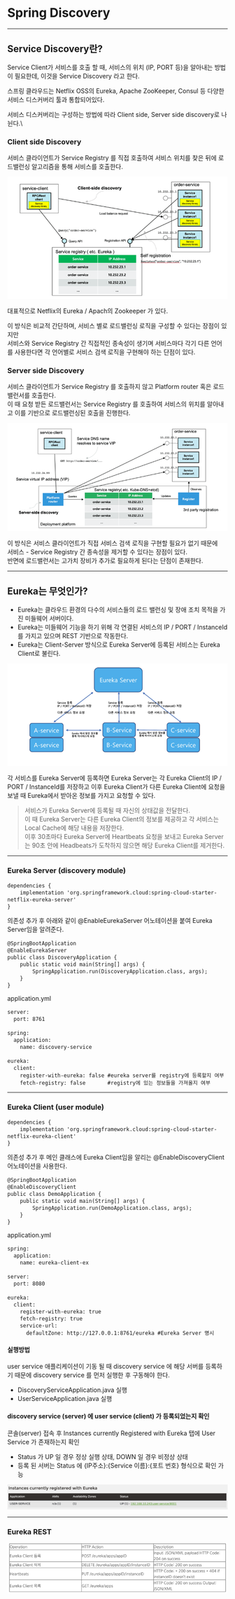 # Spring Discovery

---

## Service Discovery란?

Service Client가 서비스를 호출 할 때, 서비스의 위치 (IP, PORT 등)을 알아내는 방법이 필요한데,
이것을 Service Discovery 라고 한다.

스프링 클라우드는 Netflix OSS의 Eureka, Apache ZooKeeper, Consul 등 다양한 서비스 디스커버리 툴과 통합되어있다.

서비스 디스커버리는 구성하는 방법에 따라 Client side, Server side discovery로 나뉜다.\

### Client side Discovery

서비스 클라이언트가 Service Registry 를 직접 호출하여 서비스 위치를 찾은 뒤에 로드밸런싱 알고리즘을 통해 서비스를 호출한다.

![img_1.png](img_1.png)

대표적으로 Netflix의 Eureka / Apach의 Zookeeper 가 있다.

이 방식은 비교적 간단하며, 서비스 별로 로드밸런싱 로직을 구성할 수 있다는 장점이 있지만\
서비스와 Service Registry 간 직접적인 종속성이 생기며 서비스마다 각기 다른 언어를 사용한다면 각 언어별로 서비스 검색 로직을 구현해야 하는 단점이 있다.

### Server side Discovery

서비스 클라이언트가 Service Registry 를 호출하지 않고 Platform router 혹은 로드밸런서를 호출한다.\
이 때 요청 받든 로드밸런서는 Service Registry 를 호출하여 서비스의 위치를 알아내고 이를 기반으로 로드밸런싱된 호출을 진행한다.

![img_2.png](img_2.png)

이 방식은 서비스 클라이언트가 직접 서비스 검색 로직을 구현할 필요가 없기 때문에\
서비스 - Service Registry 간 종속성을 제거할 수 있다는 장점이 있다.\
반면에 로드밸런서는 고가치 장비가 추가로 필요하게 된다는 단점이 존재한다.

---

## Eureka는 무엇인가?

- Eureka는 클라우드 환경의 다수의 서비스들의 로드 밸런싱 및 장애 조치 목적을 가진 미들웨어 서버이다.
- Eureka는 미들웨어 기능을 하기 위해 각 연결된 서비스의 IP / PORT / InstanceId를 가지고 있으며 REST 기반으로 작동한다.
- Eureka는 Client-Server 방식으로 Eureka Server에 등록된 서비스는 Eureka Client로 불린다.


![img.png](img.png)

각 서비스를 Eureka Server에 등록하면 Eureka Server는 각 Eureka Client의 IP / PORT / InstanceId를 저장하고 
이후 Eureka Client가 다른 Eureka Client에 요청을 보낼 때 Eureka에서 받아온 정보를 가지고 요청할 수 있다.

> 서비스가 Eureka Server에 등록될 때 자신의 상태값을 전달한다.\
> 이 때 Eureka Server는 다른 Eureka Client의 정보를 제공하고 각 서비스는 Local Cache에 해당 내용을 저장한다.\
> 이후 30초마다 Eureka Server에 Heartbeats 요청을 보내고 Eureka Server는 90초 안에 Headbeats가 도착하지 않으면
> 해당 Eureka Client를 제거한다.

---

### Eureka Server (discovery module)

```
dependencies {
    implementation 'org.springframework.cloud:spring-cloud-starter-netflix-eureka-server'
}
```

의존성 추가 후 아래와 같이 @EnableEurekaServer 어노테이션을 붙여 Eureka Server임을 알려준다.

```
@SpringBootApplication
@EnableEurekaServer
public class DiscoveryApplication {
    public static void main(String[] args) {
        SpringApplication.run(DiscoveryApplication.class, args);
    }
}
```

application.yml
```
server:
  port: 8761

spring:
  application:
    name: discovery-service

eureka:
  client:
    register-with-eureka: false #eureka server를 registry에 등록할지 여부
    fetch-registry: false       #registry에 있는 정보들을 가져올지 여부
```
---
### Eureka Client (user module)

```
dependencies {
    implementation 'org.springframework.cloud:spring-cloud-starter-netflix-eureka-client'
}
```

의존성 추가 후 메인 클래스에 Eureka Client임을 알리는 @EnableDiscoveryClient 어노테이션을 사용한다.

```
@SpringBootApplication
@EnableDiscoveryClient
public class DemoApplication {
    public static void main(String[] args) {
        SpringApplication.run(DemoApplication.class, args);
    }
}
```

application.yml
```
spring:
  application:
    name: eureka-client-ex

server:
  port: 8080

eureka:
  client:
    register-with-eureka: true
    fetch-registry: true
    service-url:
      defaultZone: http://127.0.0.1:8761/eureka #Eureka Server 명시
```

#### 실행방법

user service 애플리케이션이 기동 될 때 discovery service 에 해당 서버를 등록하기 때문에 discovery service 를 먼저 실행한 후 구동해야 한다.

- DiscoveryServiceApplication.java 실행
- UserServiceApplication.java 실행

#### discovery service (server) 에 user service (client) 가 등록되었는지 확인

콘솔(server) 접속 후 Instances currently Registered with Eureka 탭에 User Service 가 존재하는지 확인

- Status 가 UP 일 경우 정상 실행 상태, DOWN 일 경우 비정상 상태
- 등록 된 서버는 Status 에 {IP주소}:{Service 이름}:{포트 번호} 형식으로 확인 가능

![img.png](img2.png)

---
### Eureka REST

![img_1.png](img3.png)


